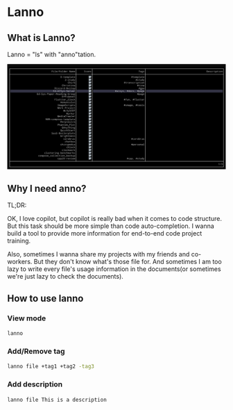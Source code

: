 # Lanno

## What is Lanno?

Lanno = "ls" with "anno"tation.

![image-20240520002210021](image/image-1.png)

## Why I need anno?

TL;DR:

OK, I love copilot, but copilot is really bad when it comes to code structure. But this task should be more simple than code auto-completion. I wanna build a tool to provide more information for end-to-end code project training.



Also, sometimes I wanna share my projects with my friends and co-workers. But they don't know what's those file for. And sometimes I am too lazy to write every file's usage information in the documents(or sometimes we're just lazy to check the documents).





## How to use lanno

### View mode

```bash
lanno
```

### Add/Remove tag

```bash
lanno file +tag1 +tag2 -tag3
```

### Add description

```bash
lanno file This is a description
```



